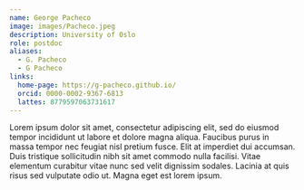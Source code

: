 ```yaml
---
name: George Pacheco
image: images/Pacheco.jpeg
description: University of Oslo
role: postdoc
aliases:
  - G. Pacheco
  - G Pacheco
links:
  home-page: https://g-pacheco.github.io/
  orcid: 0000-0002-9367-6813
  lattes: 8779597063731617
---
```


Lorem ipsum dolor sit amet, consectetur adipiscing elit, sed do eiusmod tempor incididunt ut labore et dolore magna aliqua.
Faucibus purus in massa tempor nec feugiat nisl pretium fusce.
Elit at imperdiet dui accumsan.
Duis tristique sollicitudin nibh sit amet commodo nulla facilisi.
Vitae elementum curabitur vitae nunc sed velit dignissim sodales.
Lacinia at quis risus sed vulputate odio ut.
Magna eget est lorem ipsum.
